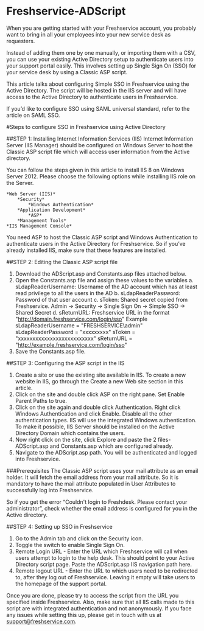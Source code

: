 Freshservice-ADScript
==================


When you are getting started with your Freshservice account, you probably want to bring in all your employees into your new service desk as requesters.

Instead of adding them one by one manually, or importing them with a CSV, you can use your existing Active Directory setup to authenticate users into your support portal easily. This involves setting up Single Sign On (SSO) for your service desk by using a Classic ASP script. 

This article talks about configuring Simple SSO in Freshservice using the Active Directory. The script will be hosted in the IIS server and will have access to the Active Directory to authenticate users in Freshservice.

If you’d like to configure SSO using SAML universal standard, refer to the article on SAML SSO.

#Steps to configure SSO in Freshservice using Active Directory

##STEP 1: Installing Internet Information Services (IIS)
Internet Information Server (IIS Manager) should be configured on Windows Server to host the Classic ASP script file which will access user information from the Active directory.

You can follow the steps given in this article to install IIS 8 on Windows Server 2012. Please choose the following options while installing IIS role on the Server.

	*Web Server (IIS)*
		*Security*
			*Windows Authentication*
		*Application Development*
			*ASP*
		*Management Tools*
	*IIS Management Console*

You need ASP to host the Classic ASP script and Windows Authentication to authenticate users in the Active Directory for Freshservice. So if you’ve already installed IIS, make sure that these features are installed.

##STEP 2: Editing the Classic ASP script file
1. Download the ADScript.asp and Constants.asp files attached below.
2. Open the Constants.asp file and assign these values to the variables 
  a. sLdapReaderUsername: Username of the AD account which has at least read privilege to all the users in the AD
  b. sLdapReaderPassword: Password of that user account
  c. sToken: Shared secret copied from Freshservice. Admin → Security → Single Sign On → Simple SSO → Shared Secret
  d. sReturnURL: Freshservice URL in the format "http://domain.freshservice.com/login/sso"
Example
 sLdapReaderUsername = "FRESHSERVICE\admin"
 sLdapReaderPassword = "xxxxxxxxx"
 sToken = "xxxxxxxxxxxxxxxxxxxxxxxxxx"
 sReturnURL = "http://example.freshservice.com/login/sso"
3. Save the Constants.asp file.

##STEP 3: Configuring the ASP script in the IIS
1. Create a site or use the existing site available in IIS. To create a new website in IIS, go through the Create a new Web site section in this article.
2. Click on the site and double click ASP on the right pane. Set Enable Parent Paths to true.
3. Click on the site again and double click Authentication. Right click Windows Authentication and click Enable. Disable all the other authentication types. IIS will use the integrated Windows authentication. To make it possible, IIS Server should be installed on the Active Directory Domain which contains the users.
4. Now right click on the site, click Explore and paste the 2 files- ADScript.asp and Constants.asp which are configured already.
5. Navigate to the ADScript.asp path. You will be authenticated and logged into Freshservice.

###Prerequisites
The Classic ASP script uses your mail attribute as an email holder. It will fetch the email address from your mail attribute. So it is mandatory to have the mail attribute populated in User Attributes to successfully log into Freshservice.

So if you get the error “Couldn't login to Freshdesk. Please contact your administrator”, check whether the email address is configured for you in the Active directory.

##STEP 4: Setting up SSO in Freshservice
1. Go to the Admin tab and click on the Security icon.
2. Toggle the switch to enable Single Sign On.
3. Remote Login URL - Enter the URL which Freshservice will call when users attempt to login to the help desk. This should point to your Active Directory script page. Paste the ADScript.asp IIS navigation path here.
4. Remote logout URL - Enter the URL to which users need to be redirected to, after they log out of Freshservice. Leaving it empty will take users to the homepage of the support portal.

Once you are done, please try to access the script from the URL you specified inside Freshservice. Also, make sure that all IIS calls made to this script are with integrated authentication and not anonymously. If you face any issues while setting this up, please get in touch with us at support@freshservice.com.
